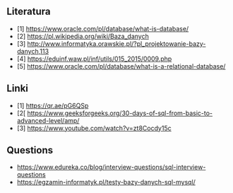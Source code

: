 ## Literatura
- [1] https://www.oracle.com/pl/database/what-is-database/
- [2] https://pl.wikipedia.org/wiki/Baza_danych
- [3] http://www.informatyka.orawskie.pl/?pl_projektowanie-bazy-danych,113
- [4] https://eduinf.waw.pl/inf/utils/015_2015/0009.php
- [5] https://www.oracle.com/pl/database/what-is-a-relational-database/

## Linki
- [1] https://qr.ae/pG6QSp
- [2[ https://www.geeksforgeeks.org/30-days-of-sql-from-basic-to-advanced-level/amp/
- [3] https://www.youtube.com/watch?v=zt8Cocdy15c

## Questions
- https://www.edureka.co/blog/interview-questions/sql-interview-questions
- https://egzamin-informatyk.pl/testy-bazy-danych-sql-mysql/


